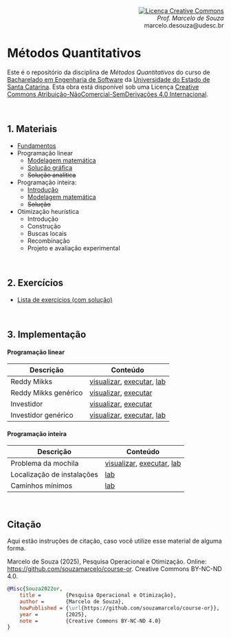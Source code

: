 <div align="right" style="text-align:right"><a rel="license" href="http://creativecommons.org/licenses/by-nc-nd/4.0/"><img alt="Licença Creative Commons" style="border-width:0" src="https://i.creativecommons.org/l/by-nc-nd/4.0/88x31.png" /></a><br><i>Prof. Marcelo de Souza</i><br>marcelo.desouza@udesc.br</div>

# Métodos Quantitativos

Este é o repositório da disciplina de *Métodos Quantitativos* do curso de [Bacharelado em Engenharia de Software](https://www.udesc.br/ceavi/engenhariadesoftware) da [Universidade do Estado de Santa Catarina](https://www.udesc.br/ceavi). Esta obra está disponível sob uma Licença <a rel="license" href="http://creativecommons.org/licenses/by-nc-nd/4.0/">Creative Commons Atribuição-NãoComercial-SemDerivações 4.0 Internacional</a>.

<br/>

## 1. Materiais

+ [Fundamentos](./1-materiais/1-fundamentos.pdf)
+ Programação linear
  + [Modelagem matemática](./1-materiais/2-linear-modelagem.pdf)
  + [Solução gráfica](./1-materiais/3-linear-grafica.pdf)
  + ~~Solução analítica~~
+ Programação inteira:
  + [Introdução](./1-materiais/5-inteira-introducao.pdf)
  + [Modelagem matemática](./1-materiais/6-inteira-modelagem.pdf)
  + ~~Solução~~
+ Otimização heurística
  + Introdução<!--[Introdução](./1-materiais/8-heuristica-introducao.pdf)-->
  + Construção<!--[Construção](./1-materiais/9-heuristica-construcao.pdf)-->
  + Buscas locais<!--[Buscas locais](./1-materiais/10-heuristica-buscas-locais.pdf)-->
  + Recombinação<!--[Recombinação](./1-materiais/11-heuristica-recombinacao.pdf)-->
  + Projeto e avaliação experimental<!--[Projeto e avaliação experimental](./1-materiais/12-heuristica-projeto-avaliacao.pdf)-->

<br/>

## 2. Exercícios

+ [Lista de exercícios (com solução)](./2-exercicios/lista-exercicios.pdf)

<br/>

## 3. Implementação

#### Programação linear

| Descrição | Conteúdo |
|-----------|------------|
| Reddy Mikks | [visualizar](https://nbviewer.org/github/souzamarcelo/course-or/blob/main/3-src/1-reddy-mikks/reddy-mikks.ipynb), [executar](https://colab.research.google.com/github/souzamarcelo/course-or/blob/main/3-src/1-reddy-mikks/reddy-mikks.ipynb), [lab](./3-src/1-reddy-mikks/lab-reddy-mikks) |
| Reddy Mikks genérico | [visualizar](https://nbviewer.org/github/souzamarcelo/course-or/blob/main/3-src/2-reddy-mikks-generico/reddy-mikks-generico.ipynb), [executar](https://colab.research.google.com/github/souzamarcelo/course-or/blob/main/3-src/2-reddy-mikks-generico/reddy-mikks-generico.ipynb) |
| Investidor | [visualizar](https://nbviewer.org/github/souzamarcelo/course-or/blob/main/3-src/3-investidor/investidor.ipynb), [executar](https://colab.research.google.com/github/souzamarcelo/course-or/blob/main/3-src/3-investidor/investidor.ipynb) |
| Investidor genérico| [visualizar](https://nbviewer.org/github/souzamarcelo/course-or/blob/main/3-src/4-investidor-generico/investidor-generico.ipynb), [executar](https://colab.research.google.com/github/souzamarcelo/course-or/blob/main/3-src/4-investidor-generico/investidor-generico.ipynb), [lab](./3-src/4-investidor-generico/lab-investidor) |

#### Programação inteira

| Descrição | Conteúdo |
|-----------|------------|
| Problema da mochila | [visualizar](https://nbviewer.org/github/souzamarcelo/course-or/blob/main/3-src/5-knapsack/knapsack.ipynb), [executar](https://colab.research.google.com/github/souzamarcelo/course-or/blob/main/3-src/5-knapsack/knapsack.ipynb), [lab](./3-src/5-knapsack/lab-knapsack) |
| Localização de instalações | [lab](./3-src/6-facility-location/facility-location.py) |
| Caminhos mínimos | [lab](./3-src/7-shortest-path) |

<br/>

## Citação

Aqui estão instruções de citação, caso você utilize esse material de alguma forma.

Marcelo de Souza (2025), Pesquisa Operacional e Otimização. Online: https://github.com/souzamarcelo/course-or. Creative Commons BY-NC-ND 4.0.

```bibtex
@Misc{Souza2022or,
    title =        {Pesquisa Operacional e Otimização},
    author =       {Marcelo de Souza}, 
    howPublished = {\url{https://github.com/souzamarcelo/course-or}}, 
    year =         {2025},
    note =         {Creative Commons BY-NC-ND 4.0}
}
```
